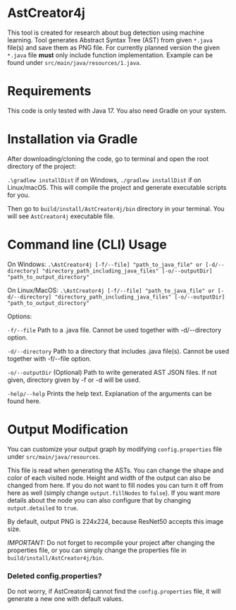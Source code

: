 # AstCreator4j

This tool is created for research about bug detection using machine learning. Tool generates Abstract Syntax Tree (AST)
from given `*.java` file(s) and save them as PNG file.
For currently planned version the given `*.java` file **must** only include function implementation. Example can be
found under `src/main/java/resources/1.java`.

# Requirements

This code is only tested with Java 17. You also need Gradle on your system.

# Installation via Gradle

After downloading/cloning the code, go to terminal and open the root directory of the project:

`.\gradlew installDist` if on Windows, `./gradlew installDist` if on Linux/macOS. This will compile the project and
generate executable scripts for you.

Then go to `build/install/AstCreator4j/bin` directory in your terminal. You will see `AstCreator4j` executable file.

# Command line (CLI) Usage

On Windows:
`.\AstCreator4j [-f/--file] "path_to_java_file" or [-d/--directory] "directory_path_including_java_files" [-o/--outputDir] "path_to_output_directory"`

On Linux/MacOS:
`.\AstCreator4j [-f/--file] "path_to_java_file" or [-d/--directory] "directory_path_including_java_files" [-o/--outputDir] "path_to_output_directory"`

Options:

`-f/--file` Path to a .java file. Cannot be used together with -d/--directory option.

`-d/--directory` Path to a directory that includes .java file(s). Cannot be used together with -f/--file option.

`-o/--outputDir` (Optional) Path to write generated AST JSON files. If not given, directory given by -f or -d will be
used.

`-help/--help` Prints the help text. Explanation of the arguments can be found here.

# Output Modification

You can customize your output graph by modifying `config.properties` file under `src/main/java/resources`.

This file is read when generating the ASTs. You can change the shape and color of each visited node.
Height and width of the output can also be changed from here. If you do not want to fill nodes you can turn it off from
here as well (simply change `output.fillNodes` to `false`). If you want more details about the node you can also
configure that by changing `output.detailed` to `true`.

By default, output PNG is 224x224, because ResNet50 accepts this image size.

*IMPORTANT:* Do not forget to recompile your project after changing the properties file, or you can simply change the
properties file in `build/install/AstCreator4j/bin`.

### Deleted config.properties?

Do not worry, if AstCreator4j cannot find the `config.properties` file, it will generate a new one with default values.